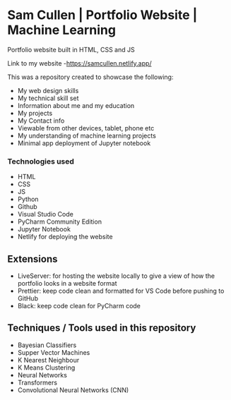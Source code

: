 # Sam Cullen | Portfolio Website | Machine Learning
Portfolio website built in HTML, CSS and JS

Link to my website -https://samcullen.netlify.app/

This was a repository created to showcase the following:
* My web design skills
* My technical skill set
* Information about me and my education
* My projects
* My Contact info
* Viewable from other devices, tablet, phone etc
* My understanding of machine learning projects
* Minimal app deployment of Jupyter notebook 
### Technologies used
* HTML
* CSS
* JS
* Python
* Github
* Visual Studio Code
* PyCharm Community Edition
* Jupyter Notebook
* Netlify for deploying the website
## Extensions
* LiveServer: for hosting the website locally to give  a view of how the portfolio looks in a website format
* Prettier: keep code clean and formatted for VS Code before pushing to GitHub
* Black: keep code clean for PyCharm code
## Techniques / Tools used in this repository
* Bayesian Classifiers
* Supper Vector Machines
* K Nearest Neighbour
* K Means Clustering
* Neural Networks
* Transformers
* Convolutional Neural Networks (CNN)

